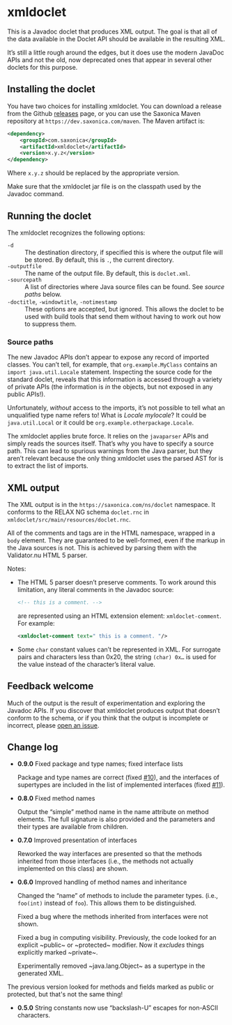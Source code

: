 # xmldoclet

This is a Javadoc doclet that produces XML output. The goal is that
all of the data available in the Doclet API should be available in the
resulting XML.

It’s still a little rough around the edges, but it does use the modern
JavaDoc APIs and not the old, now deprecated ones that appear in
several other doclets for this purpose.

## Installing the doclet

You have two choices for installing xmldoclet. You can download a release
from the Github [releases](https://github.com/Saxonica/xmldoclet/releases) page,
or you can use the Saxonica Maven repository at `https://dev.saxonica.com/maven`.
The Maven artifact is:

```xml
<dependency>
    <groupId>com.saxonica</groupId>
    <artifactId>xmldoclet</artifactId>
    <version>x.y.z</version>
</dependency>
```

Where `x.y.z` should be replaced by the appropriate version.

Make sure that the xmldoclet jar file is on the classpath used by the Javadoc
command.

## Running the doclet

The xmldoclet recognizes the following options:

<dl>
<div>
<dt><code>-d</code></dt>
<dd>The destination directory, if specified this is where the output file
will be stored. By default, this is <code>.</code>, the current directory.
</dd>
</div>
<div>
<dt><code>-outputfile</code></dt>
<dd>The name of the output file. By default, this is <code>doclet.xml</code>.
</dd>
</div>
<div>
<dt><code>-sourcepath</code></dt>
<dd>A list of directories where Java source files can be found. See <em>source paths</em>
below.
</dd>
</div>
<div>
<dt><code>-doctitle</code>, <code>-windowtitle</code>, <code>-notimestamp</code></dt>
<dd>These options are accepted, but ignored. This allows the doclet to be
used with build tools that send them without having to work out how to
suppress them.
</dd>
</div>
</dt>

### Source paths

The new Javadoc APIs don’t appear to expose any record of imported
classes. You can’t tell, for example, that `org.example.MyClass`
contains an `import java.util.Locale` statement. Inspecting the source
code for the standard doclet, reveals that this information is
accessed through a variety of private APIs (the information is *in*
the objects, but not exposed in any public APIs!).

Unfortunately, *without* access to the imports, it’s not possible to
tell what an unqualified type name refers to! What is _Locale
mylocale_? It could be `java.util.Local` or it could be
`org.example.otherpackage.Locale`.

The xmldoclet applies brute force. It relies on the `javaparser` APIs
and simply reads the sources itself. That’s why you have to specify a
source path. This can lead to spurious warnings from the Java parser,
but they aren’t relevant because the only thing xmldoclet uses the
parsed AST for is to extract the list of imports.

## XML output

The XML output is in the `https://saxonica.com/ns/doclet` namespace.
It conforms to the RELAX NG schema `doclet.rnc` in
`xmldoclet/src/main/resources/doclet.rnc`.

All of the comments and tags are in the HTML namespace, wrapped in a
`body` element. They are guaranteed to be well-formed, even if the
markup in the Java sources is not. This is achieved by parsing them
with the Validator.nu HTML 5 parser.

Notes:

* The HTML 5 parser doesn’t preserve comments. To work around this
  limitation, any literal comments in the Javadoc source:
  
  ```xml
  <!-- this is a comment. -->
  ```
  
  are represented using an HTML extension element:
  `xmldoclet-comment`. For example:

  ```xml
  <xmldoclet-comment text=" this is a comment. "/>
  ```

* Some `char` constant values can’t be represented in XML. For
  surrogate pairs and characters less than 0x20, the string
  `(char) 0x…` is used for the value instead of the character’s
  literal value.

## Feedback welcome

Much of the output is the result of experimentation and exploring the
Javadoc APIs. If you discover that xmldoclet produces output that
doesn’t conform to the schema, or if you think that the output is
incomplete or incorrect, please [open an issue](https://github.com/Saxonica/xmldoclet/issues).

## Change log

* **0.9.0** Fixed package and type names; fixed interface lists

  Package and type names are correct (fixed [#10](https://github.com/Saxonica/xmldoclet/issues/10)),
  and the interfaces of supertypes are included in the list of implemented interfaces
  (fixed [#11](https://github.com/Saxonica/xmldoclet/issues/11)).

* **0.8.0** Fixed method names

  Output the “simple” method name in the name attribute on method elements.
  The full signature is also provided and the parameters and their types are available
  from children.

* **0.7.0** Improved presentation of interfaces

  Reworked the way interfaces are presented so that the methods inherited
  from those interfaces (i.e., the methods not actually implemented on this class)
  are shown.

* **0.6.0** Improved handling of method names and inheritance
  
  Changed the “name” of methods to include the parameter types. (i.e., `foo(int)`
  instead of `foo`). This allows them to be distinguished.
  
  Fixed a bug where the methods inherited from interfaces were not shown.
  
  Fixed a bug in computing visibility. Previously, the code looked for an explicit
  ~public~ or ~protected~ modifier. Now it *excludes* things explicitly marked ~private~.
  
  Experimentally removed ~java.lang.Object~ as a supertype in the generated XML.

The previous version looked for methods and fields marked as public or protected, but that's not the same thing!

* **0.5.0** String constants now use “backslash-U” escapes for non-ASCII characters.

